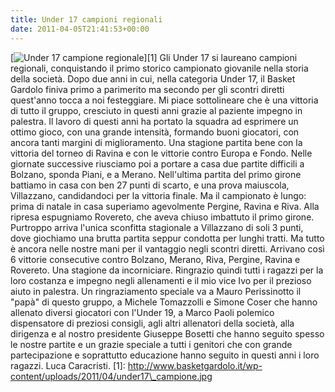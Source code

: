 ```yaml
---
title: Under 17 campioni regionali
date: 2011-04-05T21:41:53+00:00
---
```

\[![](http://www.basketgardolo.it/wp-content/uploads/2011/04/under17_campione-300x225.jpg "Under 17 campione regionale")\]\[1\] Gli Under 17 si laureano campioni regionali, conquistando il primo storico campionato giovanile nella storia della società. Dopo due anni in cui, nella categoria Under 17, il Basket Gardolo finiva primo a parimerito ma secondo per gli scontri diretti quest'anno tocca a noi festeggiare. Mi piace sottolineare che è una vittoria di tutto il gruppo, cresciuto in questi anni grazie al paziente impegno in palestra. Il lavoro di questi anni ha portato la squadra ad esprimere un ottimo gioco, con una grande intensità, formando buoni giocatori, con ancora tanti margini di miglioramento. Una stagione partita bene con la vittoria del torneo di Ravina e con le vittorie contro Europa e Fondo. Nelle giornate successive riusciamo poi a portare a casa due partite difficili a Bolzano, sponda Piani, e a Merano. Nell'ultima partita del primo girone battiamo in casa con ben 27 punti di scarto, e una prova maiuscola, Villazzano, candidandoci per la vittoria finale. Ma il campionato è lungo: prima di natale in casa superiamo agevolmente Pergine, Ravina e Riva. Alla ripresa espugniamo Rovereto, che aveva chiuso imbattuto il primo girone. Purtroppo arriva l'unica sconfitta stagionale a Villazzano di soli 3 punti, dove giochiamo una brutta partita seppur condotta per lunghi tratti. Ma tutto è ancora nelle nostre mani per il vantaggio negli scontri diretti. Arrivano così 6 vittorie consecutive contro Bolzano, Merano, Riva, Pergine, Ravina e Rovereto. Una stagione da incorniciare. Ringrazio quindi tutti i ragazzi per la loro costanza e impegno negli allenamenti e il mio vice Ivo per il prezioso aiuto in palestra. Un ringraziamento speciale va a Mauro Perissinotto il "papà" di questo gruppo, a Michele Tomazzolli e Simone Coser che hanno allenato diversi giocatori con l'Under 19, a Marco Paoli polemico dispensatore di preziosi consigli, agli altri allenatori della società, alla dirigenza e al nostro presidente Giuseppe Bosetti che hanno seguito spesso le nostre partite e un grazie speciale a tutti i genitori che con grande partecipazione e soprattutto educazione hanno seguito in questi anni i loro ragazzi. Luca Caracristi. \[1\]: http://www.basketgardolo.it/wp-content/uploads/2011/04/under17\_campione.jpg